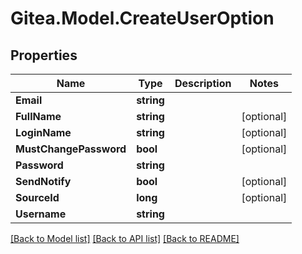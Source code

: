 
# Gitea.Model.CreateUserOption

## Properties

Name | Type | Description | Notes
------------ | ------------- | ------------- | -------------
**Email** | **string** |  | 
**FullName** | **string** |  | [optional] 
**LoginName** | **string** |  | [optional] 
**MustChangePassword** | **bool** |  | [optional] 
**Password** | **string** |  | 
**SendNotify** | **bool** |  | [optional] 
**SourceId** | **long** |  | [optional] 
**Username** | **string** |  | 

[[Back to Model list]](../README.md#documentation-for-models)
[[Back to API list]](../README.md#documentation-for-api-endpoints)
[[Back to README]](../README.md)

